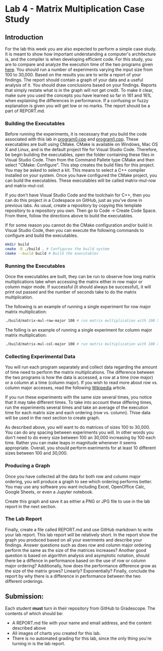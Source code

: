# Lab 4 - Matrix Multiplication Case Study 

## Introduction

For the lab this week you are also expected to perform a simple case study. It is meant to show
how important understanding a computer's architecture is, and the compiler is when developing
efficient code. For this study, you are to compare and analyze the execution time of the two
programs given [here](./case_study.tar.gz). You should run a number of experiments varying the input size from 100
to 30,000. Based on the results you are to write a report of your findings. The report should
contain a graph of your data and a useful analysis of it. You should draw conclusions based on
your findings. Reports that simply restate what is in the graph will not get credit. To make it
clear, make sure you used the concepts you have learned so far in 161 and 161L when
explaining the differences in performance. If a confusing or fuzzy explanation is given you will
get low or no marks. The report should be a part of REPORT.md.

### Building the Executables

Before running the experiments, it is necessary that you build the code associated with this lab in [program0.cpp](./program0.cpp) and [program1.cpp](./program1.cpp). These executables are built using CMake. CMake is available on Windows, Mac OS X and Linux, and is the default project file for Visual Studio Code. Therefore, be begin building the executables, open the folder containing these files in Visual Studio Code. Then from the Command Pallete type CMake and then select "CMake: Configure". This step creates the build files for this project. You may be asked to select a kit. This means to select a C++ compiler installed on your system. Once you have configured the CMake project, you can build the executables. These executables will be called matrix-mul-row and matrix-mul-col. 

If you don't have Visual Studio Code and the toolchain for C++, then you can do this project in a Codespace on GitHub, just as you've done in previous labs. As usual, create a repository by copying this template repository to a repository you own. Then go to Code -> Create Code Space. From there, follow the directions above to build the executables.

If for some reason you cannot do the CMake configuration and/or build in Visual Studio Code, then you can execute the following commands to configure and build the executables.

```sh
mkdir build
cmake -B ./build . # Configures the build system
cmake --build build # Build the executables
```

### Running the Executables

Once the executables are built, they can be run to observe how long matrix multiplications take when accessing the matrix either in row major or column major mode. If successful (it should always be successful), it will print out passed and the number of seconds take to do the matrix multiplication. 

The following is an example of running a single experiment for row major matrix multiplication:

```sh
./build/matrix-mul-row-major 100 # run matrix multiplication with 100 X 100 matrix
```

The folling is an example of running a single experiment for column major matrix multiplication:

```sh
./build/matrix-mul-col-major 100 # run matrix multiplication with 100 X 100 matrix
```

### Collecting Experimental Data

You will run each program separately and collect data regarding the amount of time need to perform the matrix multiplications. The difference between the two programs is how the data is accessed, a row at a time (row major) or a column at a time (column major). If you wish to read more about row vs. column major accesses, read the following [Wikipedia](https://en.wikipedia.org/wiki/Row-_and_column-major_order) article.

If you run these experiments with the same size several times, you notice that it may take different times. To take into account these differing times, run the experiments several times and take an average of the execution time for each matrix size and each ordering (row vs. column). Thise data will be used in the next section to create graph.

As described above, you will want to do matrices of sizes 100 to 30,000. You can do any spacing between experiments you will. In other words you don't need to do every size between 100 an 30,000 increasing by 100 each time. Rather you can make leaps in magnitude whenever it seems appropriate. Overall, you should perform exeriments for at least 10 different sizes between 100 and 30,000.

### Producing a Graph

Once you have collected all the data for both row and column major ordering, you will produce a graph to see which ordering performs better. You may use any software you want including Excel, OpenOffice Calc, Google Sheets, or even a Jupyter notebook. 

Create this graph and save it as either a PNG or JPG file to use in the lab report in the next section.

### The Lab Report

Finally, create a file called REPORT.md and use GitHub markdown to write your lab report. This lab
report will be relatively short. In the report show the graph you produced based on all your exeriments and describe your findings. Answer questions such as does row and column major ordering perform the same as the size of the matrices increases? Another good question is based on algorithm analysis and asymptotic notation, should there be a diffence in performance based on the use of row or column major ordering? Additionally, how does the performance difference grow as the size of the matrix grows? Linearly? Exponentially? Finally, conclude the report by why there is a difference in performance between the two different orderings.

## Submission:

Each student **must** turn in their repository from GitHub to Gradescope. The contents of which should be:
- A REPORT.md file with your name and email address, and the content described above
- All images of charts you created for this lab.
- There is no automated grading for this lab, since the only thing you're turning in is the lab report.


